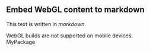 ## Embed WebGL content to markdown
This text is written in *markdown*.

<link rel="stylesheet" href="embedded.css">
<div id="unity-container" class="unity-desktop">
  <canvas id="unity-canvas" width=960 height=600></canvas>
  <div id="unity-loading-bar">
    <div id="unity-logo"></div>
    <div id="unity-progress-bar-empty">
      <div id="unity-progress-bar-full"></div>
    </div>
  </div>
  <div id="unity-mobile-warning">
    WebGL builds are not supported on mobile devices.
  </div>
  <div id="unity-footer">
    <div id="unity-webgl-logo"></div>
    <div id="unity-fullscreen-button"></div>
    <div id="unity-build-title">MyPackage</div>
  </div>
</div>
<script>
  var buildUrl = "WebGLBuild/Build";
  var loaderUrl = buildUrl + "/WebGLBuild.loader.js";
  var config = {
    dataUrl: buildUrl + "/WebGLBuild.data.unityweb",
    frameworkUrl: buildUrl + "/WebGLBuild.framework.js.unityweb",
    codeUrl: buildUrl + "/WebGLBuild.wasm.unityweb",
    streamingAssetsUrl: "StreamingAssets",
    companyName: "DefaultCompany",
    productName: "MyPackage",
    productVersion: "0.1",
  };

  var container = document.querySelector("#unity-container");
  var canvas = document.querySelector("#unity-canvas");
  var loadingBar = document.querySelector("#unity-loading-bar");
  var progressBarFull = document.querySelector("#unity-progress-bar-full");
  var fullscreenButton = document.querySelector("#unity-fullscreen-button");
  var mobileWarning = document.querySelector("#unity-mobile-warning");

  // By default Unity keeps WebGL canvas render target size matched with
  // the DOM size of the canvas element (scaled by window.devicePixelRatio)
  // Set this to false if you want to decouple this synchronization from
  // happening inside the engine, and you would instead like to size up
  // the canvas DOM size and WebGL render target sizes yourself.
  // config.matchWebGLToCanvasSize = false;

  if (/iPhone|iPad|iPod|Android/i.test(navigator.userAgent)) {
    container.className = "unity-mobile";
    // Avoid draining fillrate performance on mobile devices,
    // and default/override low DPI mode on mobile browsers.
    config.devicePixelRatio = 1;
    mobileWarning.style.display = "block";
    setTimeout(() => {
      mobileWarning.style.display = "none";
    }, 5000);
  } else {
    canvas.style.width = "960px";
    canvas.style.height = "600px";
  }
  loadingBar.style.display = "block";

  var script = document.createElement("script");
  script.src = loaderUrl;
  script.onload = () => {
    createUnityInstance(canvas, config, (progress) => {
      progressBarFull.style.width = 100 * progress + "%";
    }).then((unityInstance) => {
      loadingBar.style.display = "none";
      fullscreenButton.onclick = () => {
        unityInstance.SetFullscreen(1);
      };
    }).catch((message) => {
      alert(message);
    });
  };
  document.body.appendChild(script);
</script>
